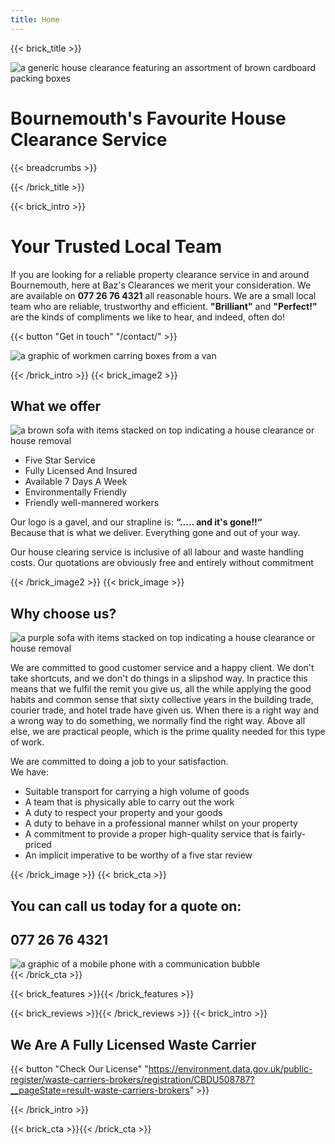 ```yaml
---
title: Home
---
```

{{< brick_title >}}                                                                                                                                                            
                                                                                                                                                                                     
  ![a generic house clearance featuring an assortment of brown cardboard packing boxes](/uploads/photos/clear1.jpg)                                                                                                                                                
                                                                                                                                                                                     
  # Bournemouth's Favourite House Clearance Service                                                                                                                                                               
                                                                                                                                                                                     
  {{< breadcrumbs >}}                                                                                                                                                            
                                                                                                                                                                                    
{{< /brick_title >}} 



{{< brick_intro >}}

# Your Trusted Local Team
If you are looking for a reliable property clearance service in and around Bournemouth, here at Baz's Clearances we merit your consideration. We are available on 
**077 26 76 4321** all reasonable hours. We are a small local team who are reliable, trustworthy and efficient. 
**"Brilliant"** and **"Perfect!"** are the kinds of compliments we like to hear,
and indeed, often do!


 
{{< button "Get in touch" "/contact/" >}}

![a graphic of workmen carring boxes from a van](/uploads/illustrations/cuate/van.jpg)

{{< /brick_intro >}}
{{< brick_image2 >}}

## What we offer

![a brown sofa with items stacked on top indicating a house clearance or house removal](/uploads/illustrations/cuate/sofa1.jpg)

- Five Star Service 
- Fully Licensed And Insured 
- Available 7 Days A Week 
- Environmentally Friendly 
- Friendly well-mannered workers

Our logo is a gavel, and our strapline is:
**“..... and it's gone!!“**  
Because that is what we deliver. Everything gone and out of your way.

Our house clearing service is inclusive of all labour and waste handling costs.
Our quotations are obviously free and entirely without commitment 

{{< /brick_image2 >}}
{{< brick_image >}}

## Why choose us?

![a purple sofa with items stacked on top indicating a house clearance or house removal](/uploads/illustrations/cuate/sofa2.jpg)

We are committed to good customer service and a happy client. We don't take shortcuts, and we don't do things in a slipshod way.
In practice this means that we fulfil the remit you give us, all the while applying the good habits and common sense that
sixty collective years in the building trade, courier trade, and hotel trade have given us. When there is a right way and a wrong way to do something,
we normally find the right way. Above all else, we are practical people, which is the prime quality needed for this type of work. 

We are committed to doing a job to your satisfaction.  
We have: 

- Suitable transport for carrying a high volume of goods
- A team that is physically able to carry out the work
- A duty to respect your property and your goods
- A duty to behave in a professional manner whilst on your property
- A commitment to provide a proper high-quality service that is fairly-priced
- An implicit imperative to be worthy of a five star review

 


{{< /brick_image >}}
{{< brick_cta >}}
##  You can call us today for a quote on:  

## 077 26 76 4321 
![a graphic of a mobile phone with a communication bubble](/uploads/illustrations/cuate/phone2.svg)    
{{< /brick_cta >}} 

{{< brick_features >}}{{< /brick_features >}}    

{{< brick_reviews >}}{{< /brick_reviews >}}
{{< brick_intro >}}                                                                                                                                                            
                                                                                                                                                                                   
## We Are A Fully Licensed Waste Carrier                                                                                                                                                          
                                                                                                                                                                              
{{< button "Check Our License" "https://environment.data.gov.uk/public-register/waste-carriers-brokers/registration/CBDU508787?__pageState=result-waste-carriers-brokers" >}}                                                                                                   
                                                                                                                                                                               
{{< /brick_intro >}}  

{{< brick_cta >}}{{< /brick_cta >}}
